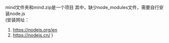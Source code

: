 mind文件夹和mind.zip是一个项目
其中，缺少node_modules文件，需要自行安装node.js  
(安装网址：
1. https://nodejs.org/en
2. https://nodejs.cn/
)
   
